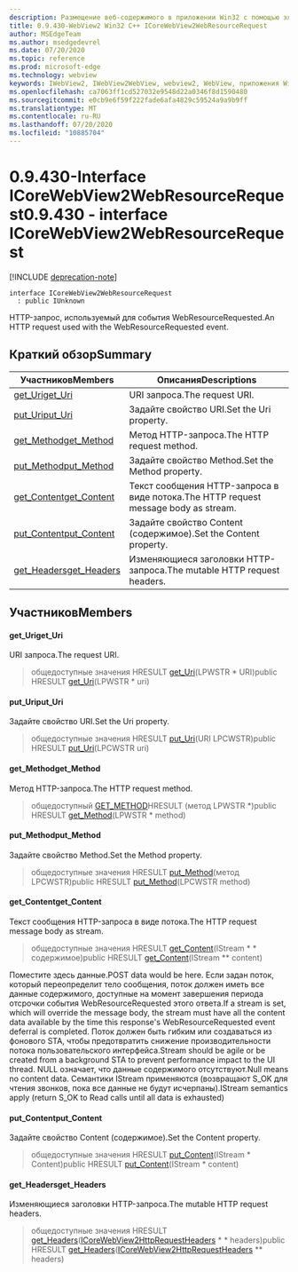 ```yaml
---
description: Размещение веб-содержимого в приложении Win32 с помощью элемента управления Microsoft Edge WebView2
title: 0.9.430-WebView2 Win32 C++ ICoreWebView2WebResourceRequest
author: MSEdgeTeam
ms.author: msedgedevrel
ms.date: 07/20/2020
ms.topic: reference
ms.prod: microsoft-edge
ms.technology: webview
keywords: IWebView2, IWebView2WebView, webview2, WebView, приложения Win32, Win32, EDGE, ICoreWebView2, ICoreWebView2Host, элемент управления "веб-браузер", HTML Edge
ms.openlocfilehash: ca7063ff1cd527032e9548d22a0346f8d1590480
ms.sourcegitcommit: e0cb9e6f59f222fade6afa4829c59524a9a9b9ff
ms.translationtype: MT
ms.contentlocale: ru-RU
ms.lasthandoff: 07/20/2020
ms.locfileid: "10885704"
---
```

# <span data-ttu-id="f627c-104">0.9.430-Interface ICoreWebView2WebResourceRequest</span><span class="sxs-lookup"><span data-stu-id="f627c-104">0.9.430 - interface ICoreWebView2WebResourceRequest</span></span> 

[!INCLUDE [deprecation-note](../../includes/deprecation-note.md)]

```
interface ICoreWebView2WebResourceRequest
  : public IUnknown
```

<span data-ttu-id="f627c-105">HTTP-запрос, используемый для события WebResourceRequested.</span><span class="sxs-lookup"><span data-stu-id="f627c-105">An HTTP request used with the WebResourceRequested event.</span></span>

## <span data-ttu-id="f627c-106">Краткий обзор</span><span class="sxs-lookup"><span data-stu-id="f627c-106">Summary</span></span>

 <span data-ttu-id="f627c-107">Участников</span><span class="sxs-lookup"><span data-stu-id="f627c-107">Members</span></span>                        | <span data-ttu-id="f627c-108">Описания</span><span class="sxs-lookup"><span data-stu-id="f627c-108">Descriptions</span></span>
--------------------------------|---------------------------------------------
[<span data-ttu-id="f627c-109">get_Uri</span><span class="sxs-lookup"><span data-stu-id="f627c-109">get_Uri</span></span>](#get_uri) | <span data-ttu-id="f627c-110">URI запроса.</span><span class="sxs-lookup"><span data-stu-id="f627c-110">The request URI.</span></span>
[<span data-ttu-id="f627c-111">put_Uri</span><span class="sxs-lookup"><span data-stu-id="f627c-111">put_Uri</span></span>](#put_uri) | <span data-ttu-id="f627c-112">Задайте свойство URI.</span><span class="sxs-lookup"><span data-stu-id="f627c-112">Set the Uri property.</span></span>
[<span data-ttu-id="f627c-113">get_Method</span><span class="sxs-lookup"><span data-stu-id="f627c-113">get_Method</span></span>](#get_method) | <span data-ttu-id="f627c-114">Метод HTTP-запроса.</span><span class="sxs-lookup"><span data-stu-id="f627c-114">The HTTP request method.</span></span>
[<span data-ttu-id="f627c-115">put_Method</span><span class="sxs-lookup"><span data-stu-id="f627c-115">put_Method</span></span>](#put_method) | <span data-ttu-id="f627c-116">Задайте свойство Method.</span><span class="sxs-lookup"><span data-stu-id="f627c-116">Set the Method property.</span></span>
[<span data-ttu-id="f627c-117">get_Content</span><span class="sxs-lookup"><span data-stu-id="f627c-117">get_Content</span></span>](#get_content) | <span data-ttu-id="f627c-118">Текст сообщения HTTP-запроса в виде потока.</span><span class="sxs-lookup"><span data-stu-id="f627c-118">The HTTP request message body as stream.</span></span>
[<span data-ttu-id="f627c-119">put_Content</span><span class="sxs-lookup"><span data-stu-id="f627c-119">put_Content</span></span>](#put_content) | <span data-ttu-id="f627c-120">Задайте свойство Content (содержимое).</span><span class="sxs-lookup"><span data-stu-id="f627c-120">Set the Content property.</span></span>
[<span data-ttu-id="f627c-121">get_Headers</span><span class="sxs-lookup"><span data-stu-id="f627c-121">get_Headers</span></span>](#get_headers) | <span data-ttu-id="f627c-122">Изменяющиеся заголовки HTTP-запроса.</span><span class="sxs-lookup"><span data-stu-id="f627c-122">The mutable HTTP request headers.</span></span>

## <span data-ttu-id="f627c-123">Участников</span><span class="sxs-lookup"><span data-stu-id="f627c-123">Members</span></span>

#### <span data-ttu-id="f627c-124">get_Uri</span><span class="sxs-lookup"><span data-stu-id="f627c-124">get_Uri</span></span> 

<span data-ttu-id="f627c-125">URI запроса.</span><span class="sxs-lookup"><span data-stu-id="f627c-125">The request URI.</span></span>

> <span data-ttu-id="f627c-126">общедоступные значения HRESULT [get_Uri](#get_uri)(LPWSTR \* URI)</span><span class="sxs-lookup"><span data-stu-id="f627c-126">public HRESULT [get_Uri](#get_uri)(LPWSTR \* uri)</span></span>

#### <span data-ttu-id="f627c-127">put_Uri</span><span class="sxs-lookup"><span data-stu-id="f627c-127">put_Uri</span></span> 

<span data-ttu-id="f627c-128">Задайте свойство URI.</span><span class="sxs-lookup"><span data-stu-id="f627c-128">Set the Uri property.</span></span>

> <span data-ttu-id="f627c-129">общедоступные значения HRESULT [put_Uri](#put_uri)(URI LPCWSTR)</span><span class="sxs-lookup"><span data-stu-id="f627c-129">public HRESULT [put_Uri](#put_uri)(LPCWSTR uri)</span></span>

#### <span data-ttu-id="f627c-130">get_Method</span><span class="sxs-lookup"><span data-stu-id="f627c-130">get_Method</span></span> 

<span data-ttu-id="f627c-131">Метод HTTP-запроса.</span><span class="sxs-lookup"><span data-stu-id="f627c-131">The HTTP request method.</span></span>

> <span data-ttu-id="f627c-132">общедоступный [GET_METHOD](#get_method)HRESULT (метод LPWSTR \*)</span><span class="sxs-lookup"><span data-stu-id="f627c-132">public HRESULT [get_Method](#get_method)(LPWSTR \* method)</span></span>

#### <span data-ttu-id="f627c-133">put_Method</span><span class="sxs-lookup"><span data-stu-id="f627c-133">put_Method</span></span> 

<span data-ttu-id="f627c-134">Задайте свойство Method.</span><span class="sxs-lookup"><span data-stu-id="f627c-134">Set the Method property.</span></span>

> <span data-ttu-id="f627c-135">общедоступные значения HRESULT [put_Method](#put_method)(метод LPCWSTR)</span><span class="sxs-lookup"><span data-stu-id="f627c-135">public HRESULT [put_Method](#put_method)(LPCWSTR method)</span></span>

#### <span data-ttu-id="f627c-136">get_Content</span><span class="sxs-lookup"><span data-stu-id="f627c-136">get_Content</span></span> 

<span data-ttu-id="f627c-137">Текст сообщения HTTP-запроса в виде потока.</span><span class="sxs-lookup"><span data-stu-id="f627c-137">The HTTP request message body as stream.</span></span>

> <span data-ttu-id="f627c-138">общедоступные значения HRESULT [get_Content](#get_content)(IStream \* \* содержимое)</span><span class="sxs-lookup"><span data-stu-id="f627c-138">public HRESULT [get_Content](#get_content)(IStream \*\* content)</span></span>

<span data-ttu-id="f627c-139">Поместите здесь данные.</span><span class="sxs-lookup"><span data-stu-id="f627c-139">POST data would be here.</span></span> <span data-ttu-id="f627c-140">Если задан поток, который переопределит тело сообщения, поток должен иметь все данные содержимого, доступные на момент завершения периода отсрочки события WebResourceRequested этого ответа.</span><span class="sxs-lookup"><span data-stu-id="f627c-140">If a stream is set, which will override the message body, the stream must have all the content data available by the time this response's WebResourceRequested event deferral is completed.</span></span> <span data-ttu-id="f627c-141">Поток должен быть гибким или создаваться из фонового STA, чтобы предотвратить снижение производительности потока пользовательского интерфейса.</span><span class="sxs-lookup"><span data-stu-id="f627c-141">Stream should be agile or be created from a background STA to prevent performance impact to the UI thread.</span></span> <span data-ttu-id="f627c-142">NULL означает, что данные содержимого отсутствуют.</span><span class="sxs-lookup"><span data-stu-id="f627c-142">Null means no content data.</span></span> <span data-ttu-id="f627c-143">Семантики IStream применяются (возвращают S_OK для чтения звонков, пока все данные не будут исчерпаны).</span><span class="sxs-lookup"><span data-stu-id="f627c-143">IStream semantics apply (return S_OK to Read calls until all data is exhausted)</span></span>

#### <span data-ttu-id="f627c-144">put_Content</span><span class="sxs-lookup"><span data-stu-id="f627c-144">put_Content</span></span> 

<span data-ttu-id="f627c-145">Задайте свойство Content (содержимое).</span><span class="sxs-lookup"><span data-stu-id="f627c-145">Set the Content property.</span></span>

> <span data-ttu-id="f627c-146">общедоступные значения HRESULT [put_Content](#put_content)(IStream \* Content)</span><span class="sxs-lookup"><span data-stu-id="f627c-146">public HRESULT [put_Content](#put_content)(IStream \* content)</span></span>

#### <span data-ttu-id="f627c-147">get_Headers</span><span class="sxs-lookup"><span data-stu-id="f627c-147">get_Headers</span></span> 

<span data-ttu-id="f627c-148">Изменяющиеся заголовки HTTP-запроса.</span><span class="sxs-lookup"><span data-stu-id="f627c-148">The mutable HTTP request headers.</span></span>

> <span data-ttu-id="f627c-149">общедоступные значения HRESULT [get_Headers](#get_headers)([ICoreWebView2HttpRequestHeaders](ICoreWebView2HttpRequestHeaders.md) \* \* headers)</span><span class="sxs-lookup"><span data-stu-id="f627c-149">public HRESULT [get_Headers](#get_headers)([ICoreWebView2HttpRequestHeaders](ICoreWebView2HttpRequestHeaders.md) \*\* headers)</span></span>

